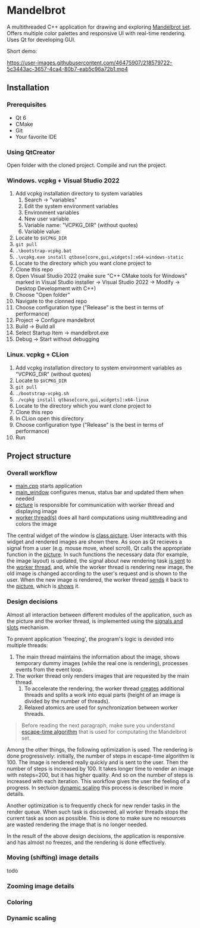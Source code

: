 # Mandelbrot

A multithreaded C++ application for drawing and exploring [Mandelbrot set](https://en.m.wikipedia.org/wiki/Mandelbrot_set). Offers multiple color palettes and responsive UI with real-time rendering. Uses Qt for developing GUI.

Short demo:

https://user-images.githubusercontent.com/46475907/218579722-5c3443ac-3657-4ca4-80b7-eab5c96a72b1.mp4

## Installation

### Prerequisites
* Qt 6
* CMake
* Git
* Your favorite IDE

### Using QtCreator
Open folder with the cloned project. Compile and run the project.

### Windows. vcpkg + Visual Studio 2022
1. Add vcpkg installation directory to system variables
    1. Search -> "variables"
    2. Edit the system environment variables
    3. Environment variables
    4. New user variable
    5. Variable name: "VCPKG_DIR" (without quotes)
    5. Variable value: <path to vcpkg installation directory>
2. Locate to `$VCPKG_DIR`
3. `git pull`
4. `.\bootstrap-vcpkg.bat`
5. `.\vcpkg.exe install qtbase[core,gui,widgets]:x64-windows-static`
6. Locate to the directory which you want clone project to
7. Clone this repo
8. Open Visual Studio 2022 (make sure "C++ CMake tools for Windows" marked in Visual Studio installer -> Visual Studio 2022 -> Modify -> Desktop Development with C++)
9. Choose "Open folder"
10. Navigate to the clonned repo
11. Choose configuration type ("Release" is the best in terms of performance)
12. Project -> Configure mandelbrot
13. Build -> Build all
14. Select Startup Item -> mandelbrot.exe
15. Debug -> Start without debugging

### Linux. vcpkg + CLion
1. Add vcpkg installation directory to system environment variables as "VCPKG_DIR" (without quotes)
2. Locate to `$VCPKG_DIR`
3. `git pull`
4. `./bootstrap-vcpkg.sh`
5. `./vcpkg install qtbase[core,gui,widgets]:x64-linux`
6. Locate to the directory which you want clone project to
7. Clone this repo
8. In CLion open this directory
9. Choose configuration type ("Release" is the best in terms of performance)
10. Run

## Project structure

### Overall workflow

* [main.cpp](./main.cpp) starts application
* [main_window](./main_window.cpp) configures menus, status bar and updated them when needed
* [picture](./picture.cpp) is responsible for communication with worker thread and displaying image
* [worker thread(s)](./workers.cpp) does all hard computations using multithreading and colors the image

The central widget of the window is [class picture](./picture.h). User interacts with this widget and rendered images are shown there. As soon as Qt recieves a signal from a user (e.g. mouse move, wheel scroll), Qt calls the appropriate function in the [picture](./picture.h#L21). In such functions the necessary data (for example, the image layout) is updated, the signal about new rendering task [is sent](./picture.cpp#L33) to the [worker thread](./workers.h), and, while the worker thread is rendering new image, the old image is changed according to the user's request and is shown to the user. When the new image is rendered, the worker thread [sends](./workers.cpp#L197) it back to the [picture](./picture.cpp#L27), which is [shows](./picture.cpp#L69) it.

### Design decisions

Almost all interaction between different modules of the application, such as the picture and the worker thread, is implemented using the [signals and slots](https://doc.qt.io/qt-6/signalsandslots.html) mechanism.

To prevent application 'freezing', the program's logic is devided into multiple threads:

1. The main thread maintains the information about the image, shows temporary dummy images (while the real one is rendering), processes events from the event loop.
2. The worker thread only renders images that are requested by the main thread.
    1. To accelerate the rendering, the worker thread [creates](./workers.cpp#L197) additional threads and splits a work into equal parts (height of an image is divided by the number of threads).
    2. Relaxed atomics are used for synchronization between worker threads.

> Before reading the next paragraph, make sure you understand [escape-time algorithm](https://en.wikipedia.org/wiki/Mandelbrot_set#Computer_drawings) that is used for computating the Mandelbrot set.

Among the other things, the following optimization is used. The rendering is done progressively: initially, the number of steps in escape-time algorithm is 100. The image is rendered really quickly and is sent to the user. Then the number of steps is increased by 100. It takes longer time to render an image with nsteps=200, but it has higher quality. And so on the number of steps is increased with each iteration. This workflow gives the user the feeling of a progress. In sectuion [dynamic scaling](todo) this process is described in more details.

Another optimization is to frequently check for new render tasks in the render queue. When such task is discovered, all worker threads stops the current task as soon as possible. This is done to make sure no resources are wasted rendering the image that is no longer needed.

In the result of the above design decisions, the application is responsive and has almost no freezes, and the rendering is done effectively.

### Moving (shifting) image details
todo
### Zooming image details
### Coloring
### Dynamic scaling

